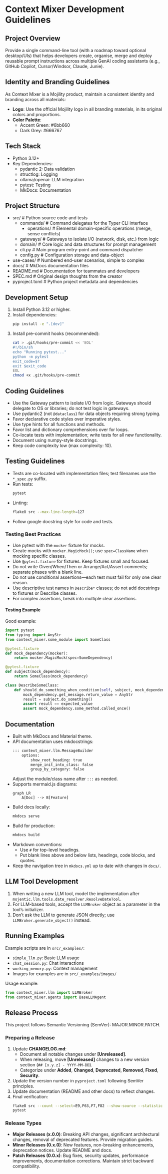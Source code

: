 # Context Mixer Development Guidelines

## Project Overview
Provide a single command-line tool (with a roadmap toward optional desktop/UIs) that helps developers create, organise, merge and deploy reusable prompt instructions across multiple GenAI coding assistants (e.g., GitHub Copilot, Cursor/Windsor, Claude, Junie).

## Identity and Branding Guidelines
As Context Mixer is a Mojility product, maintain a consistent identity and branding across all materials:
- **Logo**: Use the official Mojility logo in all branding materials, in its original colors and proportions.
- **Color Palette**:
  - Accent Green: #6bb660  
  - Dark Grey: #666767

## Tech Stack
- Python 3.12+  
- Key Dependencies:
  - pydantic 2: Data validation  
  - structlog: Logging  
  - ollama/openai: LLM integration  
  - pytest: Testing  
  - MkDocs: Documentation  

## Project Structure
- src/                     # Python source code and tests  
  - commands/              # Command delegates for the Typer CLI interface  
    - operations/          # Elemental domain-specific operations (merge, sense conflicts)  
  - gateways/              # Gateways to isolate I/O (network, disk, etc.) from logic  
  - domain/                # Core logic and data structures for prompt management  
  - cli.py                 # Main program entry-point and command dispatcher  
  - config.py              # Configuration storage and data-object  
- use-cases/               # Numbered end-user scenarios, simple to complex  
- docs/                    # MkDocs documentation files  
- README.md                # Documentation for teammates and developers  
- SPEC.md                  # Original design thoughts from the creator  
- pyproject.toml           # Python project metadata and dependencies  

## Development Setup
1. Install Python 3.12 or higher.  
2. Install dependencies:  
   ```bash
   pip install -e ".[dev]"
   ```
3. Install pre-commit hooks (recommended):
   ```bash
   cat > .git/hooks/pre-commit << 'EOL'
   #!/bin/sh
   echo "Running pytest..."
   python -m pytest
   exit_code=$?
   exit $exit_code
   EOL
   chmod +x .git/hooks/pre-commit
   ```

## Coding Guidelines
- Use the Gateway pattern to isolate I/O from logic. Gateways should delegate to OS or libraries; do not test logic in gateways.  
- Use pydantic2 (not `@dataclass`) for data objects requiring strong typing.  
- Favor declarative code styles over imperative styles.  
- Use type hints for all functions and methods.  
- Favor list and dictionary comprehensions over for loops.  
- Co-locate tests with implementation; write tests for all new functionality.  
- Document using numpy-style docstrings.  
- Keep code complexity low (max complexity: 10).

## Testing Guidelines
- Tests are co-located with implementation files; test filenames use the `*_spec.py` suffix.  
- Run tests:  
  ```bash
  pytest
  ```
- Linting:  
  ```bash
  flake8 src --max-line-length=127
  ```
- Follow google docstring style for code and tests.

### Testing Best Practices
- Use pytest with the `mocker` fixture for mocks.  
- Create mocks with `mocker.MagicMock()`; use `spec=ClassName` when mocking specific classes.  
- Use `@pytest.fixture` for fixtures. Keep fixtures small and focused.  
- Do not write Given/When/Then or Arrange/Act/Assert comments; separate phases with a blank line.  
- Do not use conditional assertions—each test must fail for only one clear reason.  
- Use descriptive test names in `Describe*` classes; do not add docstrings to fixtures or Describe classes.  
- For complex assertions, break into multiple clear assertions.

#### Testing Example

Good example:
```python
import pytest
from typing import AnyStr
from context_mixer.some_module import SomeClass

@pytest.fixture
def mock_dependency(mocker):
    return mocker.MagicMock(spec=SomeDependency)

@pytest.fixture
def subject(mock_dependency):
    return SomeClass(mock_dependency)

class DescribeSomeClass:
    def should_do_something_when_condition(self, subject, mock_dependency):
        mock_dependency.get_message.return_value = AnyStr
        result = subject.do_something()
        assert result == expected_value
        assert mock_dependency.some_method.called_once()
```

## Documentation
- Built with MkDocs and Material theme.  
- API documentation uses mkdocstrings:
  ```markdown
  ::: context_mixer.llm.MessageBuilder
      options:
          show_root_heading: true
          merge_init_into_class: false
          group_by_category: false
  ```
  Adjust the module/class name after `:::` as needed.  
- Supports mermaid.js diagrams:
  ```mermaid
  graph LR
      A[Doc] --> B[Feature]
  ```
- Build docs locally:  
  ```bash
  mkdocs serve
  ```
- Build for production:  
  ```bash
  mkdocs build
  ```
- Markdown conventions:
  - Use `#` for top-level headings.  
  - Put blank lines above and below lists, headings, code blocks, and quotes.  
- Keep the navigation tree in `mkdocs.yml` up to date with changes in `docs/`.

## LLM Tool Development
1. When writing a new LLM tool, model the implementation after `mojentic.llm.tools.date_resolver.ResolveDateTool`.  
2. For LLM-based tools, accept the `LLMBroker` object as a parameter in the tool’s initializer.  
3. Don’t ask the LLM to generate JSON directly; use `LLMBroker.generate_object()` instead.

## Running Examples
Example scripts are in `src/_examples/`:
- `simple_llm.py`: Basic LLM usage  
- `chat_session.py`: Chat interactions  
- `working_memory.py`: Context management  
- Images for examples are in `src/_examples/images/`  

Usage example:
```python
from context_mixer.llm import LLMBroker
from context_mixer.agents import BaseLLMAgent
```

## Release Process
This project follows Semantic Versioning (SemVer): MAJOR.MINOR.PATCH.

### Preparing a Release
1. Update **CHANGELOG.md**:
   - Document all notable changes under **[Unreleased]**.  
   - When releasing, move **[Unreleased]** changes to a new version section (`## [x.y.z] - YYYY-MM-DD`).  
   - Categorize under **Added**, **Changed**, **Deprecated**, **Removed**, **Fixed**, **Security**.
2. Update the version number in `pyproject.toml` following SemVer principles.  
3. Update documentation (README and other docs) to reflect changes.  
4. Final verification:
   ```bash
   flake8 src --count --select=E9,F63,F7,F82 --show-source --statistics
   pytest
   ```

### Release Types
- **Major Releases (x.0.0)**: Breaking API changes, significant architectural changes, removal of deprecated features. Provide migration guides.  
- **Minor Releases (0.x.0)**: New features, non-breaking enhancements, deprecation notices. Update README and docs.  
- **Patch Releases (0.0.x)**: Bug fixes, security updates, performance improvements, documentation corrections. Maintain strict backward compatibility.
